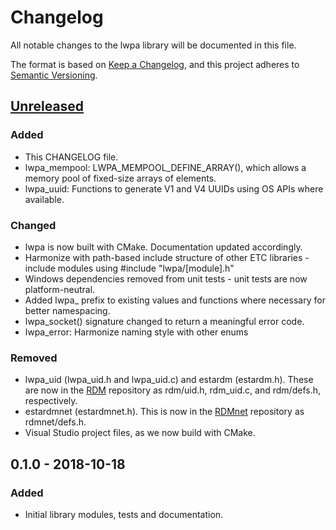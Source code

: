 # Changelog
All notable changes to the lwpa library will be documented in this file.

The format is based on [Keep a Changelog](https://keepachangelog.com/en/1.0.0/),
and this project adheres to [Semantic Versioning](https://semver.org/spec/v2.0.0.html).

## [Unreleased]
### Added
- This CHANGELOG file.
- lwpa_mempool: LWPA_MEMPOOL_DEFINE_ARRAY(), which allows a memory pool of
  fixed-size arrays of elements.
- lwpa_uuid: Functions to generate V1 and V4 UUIDs using OS APIs where
  available.

### Changed
- lwpa is now built with CMake. Documentation updated accordingly.
- Harmonize with path-based include structure of other ETC libraries - include
  modules using #include "lwpa/[module].h"
- Windows dependencies removed from unit tests - unit tests are now
  platform-neutral.
- Added lwpa_ prefix to existing values and functions where necessary for better
  namespacing.
- lwpa_socket() signature changed to return a meaningful error code.
- lwpa_error: Harmonize naming style with other enums

### Removed
- lwpa_uid (lwpa_uid.h and lwpa_uid.c) and estardm (estardm.h). These are now in
  the [RDM](https://github.com/ETCLabs/RDM) repository as rdm/uid.h, rdm_uid.c,
  and rdm/defs.h, respectively.
- estardmnet (estardmnet.h). This is now in the
  [RDMnet](https://github.com/ETCLabs/RDMnet) repository as rdmnet/defs.h.
- Visual Studio project files, as we now build with CMake.

## 0.1.0 - 2018-10-18
### Added
- Initial library modules, tests and documentation.

[Unreleased]: https://github.com/ETCLabs/lwpa/compare/master...develop
